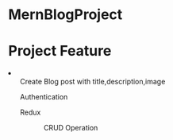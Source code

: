 # MernBlogProject
<h1>Project Feature</h1>

<li>
<ul>Create Blog post with title,description,image</ul>
<ul>Authentication</ul>
<ul>Redux<ul>
<ul>CRUD Operation</ul>
</li>
